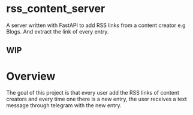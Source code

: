 # rss_content_server

A server written with FastAPI to add RSS links from a content creator e.g Blogs. And extract the link of every entry.

## WIP

# Overview

The goal of this project is that every user add the RSS links of content creators and every time one there is a new entry, the user receives a text message through telegram with the new entry.
